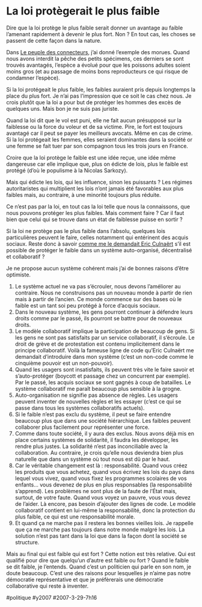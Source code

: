 # La loi protègerait le plus faible

Dire que la loi protège le plus faible serait donner un avantage au faible l’amenant rapidement à devenir le plus fort. Non ? En tout cas, les choses se passent de cette façon dans la nature.

Dans [Le peuple des connecteurs](../../page/le-peuple-des-connecteurs), j’ai donné l’exemple des morues. Quand nous avons interdit la pêche des petits spécimens, ces derniers se sont trouvés avantagés, l’espèce a évolué pour que les poissons adultes soient moins gros (et au passage de moins bons reproducteurs ce qui risque de condamner l’espèce).

Si la loi protégeait le plus faible, les faibles auraient pris depuis longtemps la place du plus fort. Je n’ai pas l’impression que ce soit le cas chez nous. Je crois plutôt que la loi a pour but de protéger les hommes des excès de quelques uns. Mais bon je ne suis pas juriste.

Quand la loi dit que le vol est puni, elle ne fait aucun présupposé sur la faiblesse ou la force du voleur et de sa victime. Pire, le fort est toujours avantagé car il peut se payer les meilleurs avocats. Même en cas de crime. Si la loi protégeait les femmes, elles seraient dominantes dans la société or une femme se fait tuer par son compagnon tous les trois jours en France.

Croire que la loi protège le faible est une idée reçue, une idée même dangereuse car elle implique que, plus on édicte de lois, plus le faible est protégé (d’où le populisme à la Nicolas Sarkozy).

Mais qui édicte les lois, qui les influence, sinon les puissants ? Les régimes autoritaristes qui multiplient les lois n’ont jamais été favorables aux plus faibles mais, au contraire, à une minorité toujours plus réduite.

Ce n’est pas par la loi, en tout cas la loi telle que nous la connaissons, que nous pouvons protéger les plus faibles. Mais comment faire ? Car il faut bien que celui qui se trouve dans un état de faiblesse puisse en sortir ?

Si la loi ne protège pas le plus faible dans l’absolu, quelques lois particulières peuvent le faire, celles notamment qui entérinent des acquis sociaux. Reste donc à savoir [comme me le demandait Eric Culnaërt](lego-en-question/#comment-15510.md) s’il est possible de protéger le faible dans un système auto-organisé, décentralisé et collaboratif ?

Je ne propose aucun système cohérent mais j’ai de bonnes raisons d’être optimiste.

1. Le système actuel ne va pas s’écrouler, nous devons l’améliorer au contraire. Nous ne construisons pas un nouveau monde à partir de rien mais à partir de l’ancien. Ce monde commence sur des bases où le faible est un tant soi peu protégé à force d’acquis sociaux.
2. Dans le nouveau système, les gens pourront continuer à défendre leurs droits comme par le passé, ils pourront se battre pour de nouveaux droits.
3. Le modèle collaboratif implique la participation de beaucoup de gens. Si les gens ne sont pas satisfaits par un service collaboratif, il s’écroule. Le droit de grève et de protestation est contenu implicitement dans le principe collaboratif. Voilà la fameuse ligne de code qu’Eric Culnaërt me demandait d’introduire dans mon système (c’est un non-code comme le cinquième pouvoir est un non-pouvoir).
4. Quand les usagers sont insatisfaits, ils peuvent très vite le faire savoir et s’auto-protéger (boycott et passage chez un concurrent par exemple). Par le passé, les acquis sociaux se sont gagnés à coup de batailles. Le système collaboratif me paraît beaucoup plus sensible à la grogne.
5. Auto-organisation ne signifie pas absence de règles. Les usagers peuvent inventer de nouvelles règles et les essayer (c’est ce qui se passe dans tous les systèmes collaboratifs actuels).
6. Si le faible n’est pas exclu du système, il peut se faire entendre beaucoup plus que dans une société hiérarchique. Les faibles peuvent collaborer plus facilement pour représenter une force.
7. Comme dans toute société, il y aura des exclus. Nous avons déjà mis en place certains systèmes de solidarité, il faudra les développer, les rendre plus justes. La solidarité n’est pas inconciliable avec la collaboration. Au contraire, je crois qu’elle nous deviendra bien plus naturelle que dans un système où tout nous est dû par le haut.
8. Car le véritable changement est là : responsabilité. Quand vous créez les produits que vous achetez, quand vous écrivez les lois du pays dans lequel vous vivez, quand vous fixez les programmes scolaires de vos enfants… vous devenez de plus en plus responsables (la responsabilité s’apprend). Les problèmes ne sont plus de la faute de l’État mais, surtout, de votre faute. Quand vous voyez un pauvre, vous vous devez de l’aider. Là encore, pas besoin d’ajouter des lignes de code. Le modèle collaboratif contient en lui-même la responsabilité, donc la protection du plus faible, ce qui est une responsabilité morale.
9. Et quand ça ne marche pas il restera les bonnes vieilles lois. Je rappelle que ça ne marche pas toujours dans notre monde malgré les lois. La solution n’est pas tant dans la loi que dans la façon dont la société se structure.

Mais au final qui est faible qui est fort ? Cette notion est très relative. Qui est qualifié pour dire que quelqu’un d’autre est faible ou fort ? Quand le faible se dit faible, je l’entends. Quand c’est un politicien qui parle en son nom, je doute beaucoup. C’est une des raisons pour lesquelles je n’aime pas notre démocratie représentative et que je préfèrerais une démocratie collaborative qui reste à inventer.

#politique #y2007 #2007-3-29-7h16
